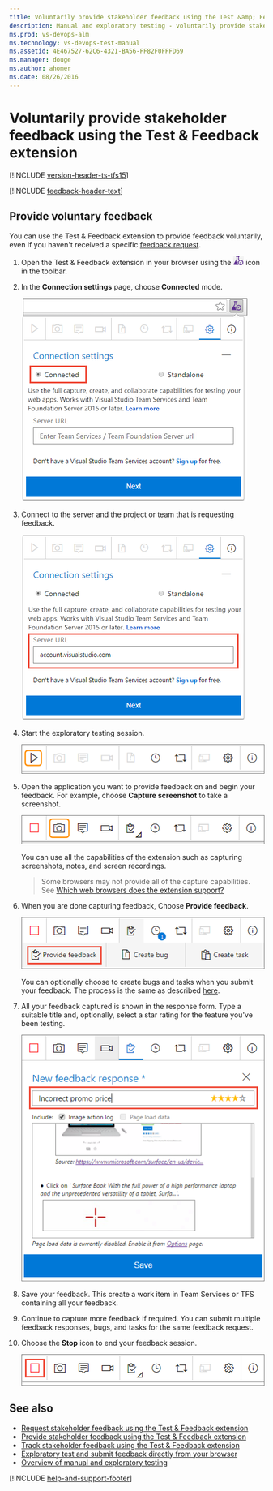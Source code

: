 ```yaml
---
title: Voluntarily provide stakeholder feedback using the Test &amp; Feedback extension
description: Manual and exploratory testing - voluntarily provide stakeholder feedback in Visual Studio Team Services (VSTS) or Team Foundation Server (TFS) using the Exploratory Testing browser extension
ms.prod: vs-devops-alm
ms.technology: vs-devops-test-manual
ms.assetid: 4E467527-62C6-4321-BA56-FF82F0FFFD69
ms.manager: douge
ms.author: ahomer
ms.date: 08/26/2016
---
```


# Voluntarily provide stakeholder feedback using the Test &amp; Feedback extension
 
[!INCLUDE [version-header-ts-tfs15](../_shared/version-header-ts-tfs15.md)] 

[!INCLUDE [feedback-header-text](_shared/feedback-header-text.md)] 

<a name="voluntary"></a>
## Provide voluntary feedback  

You can use the Test &amp; Feedback extension to provide feedback
voluntarily, even if you haven't received a specific
[feedback request](request-stakeholder-feedback.md#request). 

1. Open the Test &amp; Feedback extension in your browser using the
   ![launch exploratory testing](../_img/_shared/exp-test-icon.png)
   icon in the toolbar. 

1. In the **Connection settings** page, choose **Connected** mode.
 
   ![Choosing Connected mode](../_img/_shared/connectedmode-01.png)
 
1. Connect to the server and the project or team that is requesting feedback.
 
   ![Entering connection details](../_img/_shared/connectedmode-02.png)

1. Start the exploratory testing session.

   ![Starting the exploratory testing session](_img/voluntary-stakeholder-feedback/voluntary-stakeholder-feedback-26.png)

1. Open the application you want to provide feedback on
   and begin your feedback. For example, choose 
   **Capture screenshot** to take a screenshot.
 
   ![Capturing a screenshot](_img/voluntary-stakeholder-feedback/voluntary-stakeholder-feedback-27.png)

   You can use all the capabilities of the extension
   such as capturing screenshots, notes, and screen recordings.

   >Some browsers may not provide all of the capture capabilities.
   See [Which web browsers does the extension support?](../getting-started/perform-exploratory-tests.md#browser-support) 
 
1. When you are done capturing feedback, Choose **Provide feedback**.

   ![Submitting your feedback](../_img/_shared/provide-stakeholder-feedback-08.png)

   You can optionally choose to create bugs and tasks when you 
   submit your feedback. The process is the same as described 
   [here](../connected-mode-exploratory-testing.md#create-bugs).
 
1. All your feedback captured is shown in the response form. 
   Type a suitable title and, optionally, select a star rating for 
   the feature you've been testing. 

   ![Entering a title and star rating](../_img/_shared/provide-stakeholder-feedback-09.png)

1. Save your feedback. This create a work item in Team Services
   or TFS containing all your feedback.
 
1. Continue to capture more feedback if required. You can submit 
   multiple feedback responses, bugs, and tasks for the same feedback request. 

1. Choose the **Stop** icon to end your feedback session. 
     
   ![Ending your feedback session](../_img/_shared/provide-stakeholder-feedback-12.png)

## See also

* [Request stakeholder feedback using the Test &amp; Feedback extension](request-stakeholder-feedback.md#request)
* [Provide stakeholder feedback using the Test &amp; Feedback extension](provide-stakeholder-feedback.md#provide)
* [Track stakeholder feedback using the Test &amp; Feedback extension](track-stakeholder-feedback.md#track)
* [Exploratory test and submit feedback directly from your browser](../getting-started/perform-exploratory-tests.md)
* [Overview of manual and exploratory testing](../index.md)

[!INCLUDE [help-and-support-footer](../_shared/help-and-support-footer.md)] 

